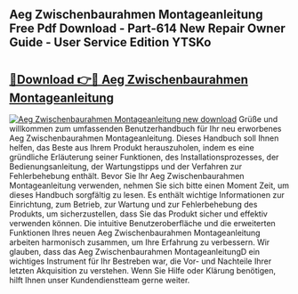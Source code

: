 ## Aeg Zwischenbaurahmen Montageanleitung Free Pdf Download - Part-614 New Repair Owner Guide - User Service Edition YTSKo

# <h2><a href="http://df7v39.blite.top/?on=Aeg+Zwischenbaurahmen+Montageanleitung">🔗Download 👉🔴 Aeg Zwischenbaurahmen Montageanleitung</a></h2>

[![Aeg Zwischenbaurahmen Montageanleitung new download](https://i.imgur.com/lujVjoI.png)](http://df7v39.blite.top/?on=Aeg+Zwischenbaurahmen+Montageanleitung)
Grüße und willkommen zum umfassenden Benutzerhandbuch für Ihr neu erworbenes Aeg Zwischenbaurahmen Montageanleitung. Dieses Handbuch soll Ihnen helfen, das Beste aus Ihrem Produkt herauszuholen, indem es eine gründliche Erläuterung seiner Funktionen, des Installationsprozesses, der Bedienungsanleitung, der Wartungstipps und der Verfahren zur Fehlerbehebung enthält. Bevor Sie Ihr Aeg Zwischenbaurahmen Montageanleitung verwenden, nehmen Sie sich bitte einen Moment Zeit, um dieses Handbuch sorgfältig zu lesen. Es enthält wichtige Informationen zur Einrichtung, zum Betrieb, zur Wartung und zur Fehlerbehebung des Produkts, um sicherzustellen, dass Sie das Produkt sicher und effektiv verwenden können. Die intuitive Benutzeroberfläche und die erweiterten Funktionen Ihres neuen Aeg Zwischenbaurahmen Montageanleitung arbeiten harmonisch zusammen, um Ihre Erfahrung zu verbessern. Wir glauben, dass das Aeg Zwischenbaurahmen MontageanleitungD ein wichtiges Instrument für Ihr Bestreben war, die Vor- und Nachteile Ihrer letzten Akquisition zu verstehen. Wenn Sie Hilfe oder Klärung benötigen, hilft Ihnen unser Kundendienstteam gerne weiter.
